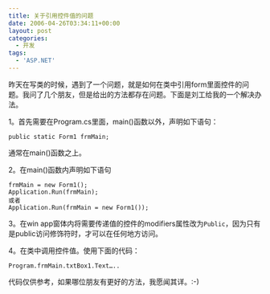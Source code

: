 ```yaml
---
title: 关于引用控件值的问题
date: 2006-04-26T03:34:11+00:00
layout: post
categories:
  - 开发
tags:
  - 'ASP.NET'
---
```


昨天在写类的时候，遇到了一个问题，就是如何在类中引用form里面控件的问题。我问了几个朋友，但是给出的方法都存在问题。下面是刘工给我的一个解决办法。

1。首先需要在Program.cs里面，main()函数以外，声明如下语句：

```
public static Form1 frmMain;
```

通常在main()函数之上。

2。在main()函数内声明如下语句
```
frmMain = new Form1();
Application.Run(frmMain);
或者
Application.Run(frmMain = new Form1());
```

3。在win app窗体内将需要传递值的控件的modifiers属性改为`Public`，因为只有是public访问修饰符时，才可以在任何地方访问。

4。在类中调用控件值。使用下面的代码：

```
Program.frmMain.txtBox1.Text…..
```

代码仅供参考，如果哪位朋友有更好的方法，我愿闻其详。:-)